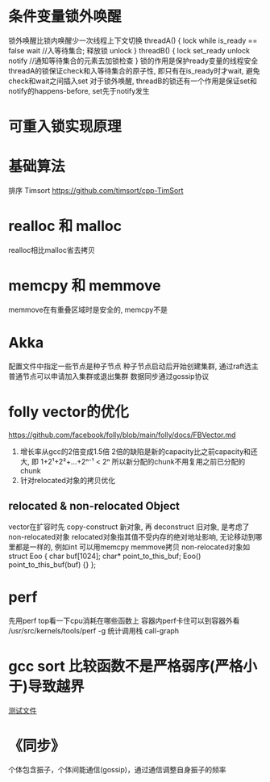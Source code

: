 # 条件变量锁外唤醒
锁外唤醒比锁内唤醒少一次线程上下文切换
threadA() {
  lock
  while is_ready == false
    wait  //入等待集合; 释放锁
  unlock
}
threadB() {
  lock
  set_ready
  unlock
  notify  //通知等待集合的元素去加锁检查
}
锁的作用是保护ready变量的线程安全
threadA的锁保证check和入等待集合的原子性, 即只有在is_ready时才wait, 避免check和wait之间插入set
对于锁外唤醒, threadB的锁还有一个作用是保证set和notify的happens-before, set先于notify发生

# 可重入锁实现原理

# 基础算法
排序 Timsort https://github.com/timsort/cpp-TimSort

# realloc 和 malloc
realloc相比malloc省去拷贝

# memcpy 和 memmove
memmove在有重叠区域时是安全的, memcpy不是

# Akka
配置文件中指定一些节点是种子节点
种子节点启动后开始创建集群, 通过raft选主
普通节点可以申请加入集群或退出集群
数据同步通过gossip协议

# folly vector的优化
https://github.com/facebook/folly/blob/main/folly/docs/FBVector.md
1. 增长率从gcc的2倍变成1.5倍
    2倍的缺陷是新的capacity比之前capacity和还大, 即 1+2¹+2²+…+2ⁿ⁻¹ < 2ⁿ
    所以新分配的chunk不用复用之前已分配的chunk
2. 针对relocated对象的拷贝优化
## relocated & non-relocated Object
vector在扩容时先 copy-construct 新对象, 再 deconstruct 旧对象, 是考虑了non-relocated对象
relocated对象指其值不受内存的绝对地址影响, 无论移动到哪里都是一样的, 例如int 可以用memcpy memmove拷贝
non-relocated对象如
struct Eoo {
  char buf[1024];
  char* point_to_this_buf;
  Eoo() point_to_this_buf(buf) {}
};

# perf
先用perf top看一下cpu消耗在哪些函数上
容器内perf卡住可以到容器外看
/usr/src/kernels/tools/perf
-g 统计调用栈 call-graph

# gcc sort 比较函数不是严格弱序(严格小于)导致越界
[测试文件](test/test_sort.cc)

# 《同步》
个体包含振子，个体间能通信(gossip)，通过通信调整自身振子的频率
